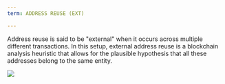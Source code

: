 ```yaml
---
term: ADDRESS REUSE (EXT)

---
```

Address reuse is said to be "external" when it occurs across multiple different transactions. In this setup, external address reuse is a blockchain analysis heuristic that allows for the plausible hypothesis that all these addresses belong to the same entity.

![](../../dictionnaire/assets/27.webp)